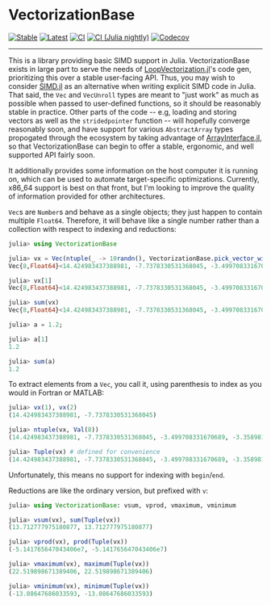 # VectorizationBase

[![Stable](https://img.shields.io/badge/docs-stable-blue.svg)](https://chriselrod.github.io/VectorizationBase.jl/stable)
[![Latest](https://img.shields.io/badge/docs-latest-blue.svg)](https://chriselrod.github.io/VectorizationBase.jl/dev)
[![CI](https://github.com/chriselrod/VectorizationBase.jl/workflows/CI/badge.svg)](https://github.com/chriselrod/VectorizationBase.jl/actions?query=workflow%3ACI)
[![CI (Julia nightly)](https://github.com/chriselrod/VectorizationBase.jl/workflows/CI%20(Julia%20nightly)/badge.svg)](https://github.com/chriselrod/VectorizationBase.jl/actions?query=workflow%3A%22CI+%28Julia+nightly%29%22)
[![Codecov](https://codecov.io/gh/chriselrod/VectorizationBase.jl/branch/master/graph/badge.svg)](https://codecov.io/gh/chriselrod/VectorizationBase.jl)

---

This is a library providing basic SIMD support in Julia. VectorizationBase exists in large part to serve the needs of [LoopVectorization.jl](https://github.com/chriselrod/LoopVectorization.jl)'s code gen, prioritizing this over a stable user-facing API. Thus, you may wish to consider [SIMD.jl](https://github.com/eschnett/SIMD.jl) as an alternative when writing explicit SIMD code in Julia. That said, the `Vec` and `VecUnroll` types are meant to "just work" as much as possible when passed to user-defined functions, so it should be reasonably stable in practice. Other parts of the code -- e.g, loading and storing vectors as well as the `stridedpointer` function -- will hopefully converge reasonably soon, and have support for various `AbstractArray` types propogated through the ecosystem by taking advantage of [ArrayInterface.jl](https://github.com/SciML/ArrayInterface.jl), so that VectorizationBase can begin to offer a stable, ergonomic, and well supported API fairly soon.

It additionally provides some information on the host computer it is running on, which can be used to automate target-specific optimizations. Currently, x86_64 support is best on that front, but I'm looking to improve the quality of information provided for other architectures.

`Vec`s are `Number`s and behave as a single objects; they just happen to contain multiple `Float64`. Therefore, it will behave like a single number rather than a collection with respect to indexing and reductions:
```julia
julia> using VectorizationBase

julia> vx = Vec(ntuple(_ -> 10randn(), VectorizationBase.pick_vector_width(Float64))...)
Vec{8,Float64}<14.424983437388981, -7.7378330531368045, -3.499708331670689, -3.358981392002452, 22.519898671389406, -13.08647686033593, 13.96943264299162, -9.518537139443254>

julia> vx[1]
Vec{8,Float64}<14.424983437388981, -7.7378330531368045, -3.499708331670689, -3.358981392002452, 22.519898671389406, -13.08647686033593, 13.96943264299162, -9.518537139443254>

julia> sum(vx)
Vec{8,Float64}<14.424983437388981, -7.7378330531368045, -3.499708331670689, -3.358981392002452, 22.519898671389406, -13.08647686033593, 13.96943264299162, -9.518537139443254>

julia> a = 1.2;

julia> a[1]
1.2

julia> sum(a)
1.2
```

To extract elements from a `Vec`, you call it, using parenthesis to index as you would in Fortran or MATLAB:
```julia
julia> vx(1), vx(2)
(14.424983437388981, -7.7378330531368045)

julia> ntuple(vx, Val(8))
(14.424983437388981, -7.7378330531368045, -3.499708331670689, -3.358981392002452, 22.519898671389406, -13.08647686033593, 13.96943264299162, -9.518537139443254)

julia> Tuple(vx) # defined for convenience
(14.424983437388981, -7.7378330531368045, -3.499708331670689, -3.358981392002452, 22.519898671389406, -13.08647686033593, 13.96943264299162, -9.518537139443254)
```
Unfortunately, this means no support for indexing with `begin`/`end`.


Reductions are like the ordinary version, but prefixed with `v`:
```julia
julia> using VectorizationBase: vsum, vprod, vmaximum, vminimum

julia> vsum(vx), sum(Tuple(vx))
(13.712777975180877, 13.712777975180877)

julia> vprod(vx), prod(Tuple(vx))
(-5.141765647043406e7, -5.141765647043406e7)

julia> vmaximum(vx), maximum(Tuple(vx))
(22.519898671389406, 22.519898671389406)

julia> vminimum(vx), minimum(Tuple(vx))
(-13.08647686033593, -13.08647686033593)
```




